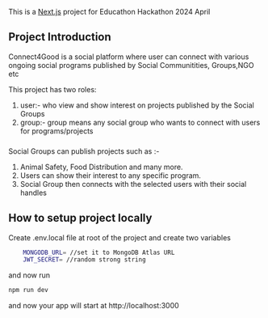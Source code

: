 This is a [Next.js](https://nextjs.org/) project for Educathon Hackathon 2024 April

## Project Introduction

Connect4Good is a social platform where user can connect with various ongoing social programs published by Social Communitities, Groups,NGO etc

This project has two roles: 
1) user:- who view and show interest on projects published by the Social Groups
2) group:- group means any social group who wants to connect with users for programs/projects

###

Social Groups can publish projects such as :-
1) Animal Safety, Food Distribution and many more.
2) Users can show their interest to any specific program.
3) Social Group then connects with the selected users with their social handles

## How to setup project locally

Create .env.local file at root of the project and create two variables
```bash
    MONGODB_URL= //set it to MongoDB Atlas URL
    JWT_SECRET= //random strong string
```
and now run
```bash
npm run dev
```

and now your app will start at  http://localhost:3000

